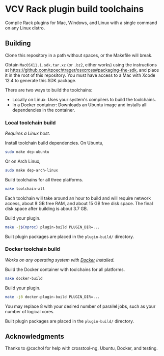 # VCV Rack plugin build toolchains

Compile Rack plugins for Mac, Windows, and Linux with a single command on any Linux distro.

## Building

Clone this repository in a path without spaces, or the Makefile will break.

Obtain `MacOSX11.1.sdk.tar.xz` (or `.bz2`, either works) using the instructions at https://github.com/tpoechtrager/osxcross#packaging-the-sdk, and place it in the root of this repository.
You must have access to a Mac with Xcode 12.4 to generate this SDK package.

There are two ways to build the toolchains:
- Locally on Linux: Uses your system's compilers to build the toolchains.
- In a Docker container: Downloads an Ubuntu image and installs all dependencies in the container.

### Local toolchain build

*Requires a Linux host.*

Install toolchain build dependencies.
On Ubuntu,
```bash
sudo make dep-ubuntu
```
Or on Arch Linux,
```bash
sudo make dep-arch-linux
```

Build toolchains for all three platforms.
```bash
make toolchain-all
```
Each toolchain will take around an hour to build and will require network access, about 8 GB free RAM, and about 15 GB free disk space.
The final disk space after building is about 3.7 GB.

Build your plugin.
```bash
make -j$(nproc) plugin-build PLUGIN_DIR=...
```

Built plugin packages are placed in the `plugin-build/` directory.

### Docker toolchain build

*Works on any operating system with [Docker](https://www.docker.com/) installed.*

Build the Docker container with toolchains for all platforms.
```bash
make docker-build
```

Build your plugin.
```bash
make -j8 docker-plugin-build PLUGIN_DIR=...
```
You may replace 8 with your desired number of parallel jobs, such as your number of logical cores.

Built plugin packages are placed in the `plugin-build/` directory.

## Acknowledgments

Thanks to @cschol for help with crosstool-ng, Ubuntu, Docker, and testing.
